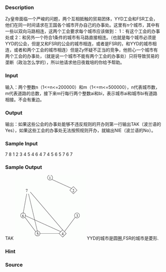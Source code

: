 
### Description
Zy皇帝面临一个严峻的问题，两个互相抵触的贸易团体，YYD工会和FSR工会，他们在同一时间请求在王国各个城市开办自己的办事处。这里有n个城市，其中有一些以双向马路相连，这两个工会要求每个城市应该做到： 1：有这个工会的办事处或 2：和另外一个符合1条件的城市有马路直接相连。（也就是每个城市必须是YYD的公会，但是又和FSR的公会的城市相连，或者是FSR的，和YYD的城市相连，或者和两个工会的城市相连）但是Zy怀疑不正当的竞争，他担心一个城市有两个工会的办事处，（就是说一个城市不能有两个工会的办事处）只将导致贸易的垄断（政治怎么学的），所以他请求他日夜栽培的你给予帮助。
### Input
输入：两个整数n（1<=n<=200000）和m（1<=m<=500000），n代表城市数，m代表道路的总数，接下来m行每行两个整数ai和bi，表示城市ai和城市bi有道路相接。不会有重边。
### Output
输出：如果这些公会的办事处能够不违反规则的开办则第一行输出TAK（波兰语的Yes），如果这些工会的办事处无法按照规则开办，就输出NIE（波兰语的No）。
### Sample Input
7 8
1 2
3 4
5 4
6 4
7 4
5 6
5 7
6 7
### Sample Output
TAK
![](/JudgeOnline/images/2079.jpg) 
YYD的城市是圆圈,FSR的城市是菱形. 
### Hint

### Source
